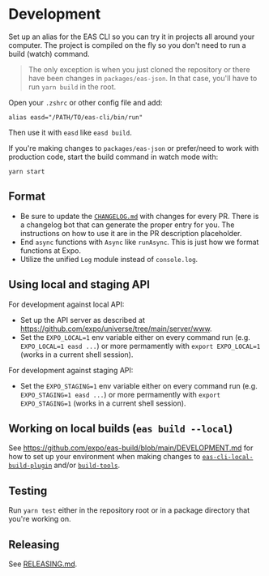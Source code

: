 # Development

Set up an alias for the EAS CLI so you can try it in projects all around your computer. The project is compiled on the fly so you don't need to run a build (watch) command.

> The only exception is when you just cloned the repository or there have been changes in `packages/eas-json`. In that case, you'll have to run `yarn build` in the root.

Open your `.zshrc` or other config file and add:

```
alias easd="/PATH/TO/eas-cli/bin/run"
```

Then use it with `easd` like `easd build`.

If you're making changes to `packages/eas-json` or prefer/need to work with production code, start the build command in watch mode with:

```
yarn start
```

## Format

- Be sure to update the [`CHANGELOG.md`](./CHANGELOG.md) with changes for every PR. There is a changelog bot that can generate the proper entry for you. The instructions on how to use it are in the PR description placeholder.
- End `async` functions with `Async` like `runAsync`. This is just how we format functions at Expo.
- Utilize the unified `Log` module instead of `console.log`.

## Using local and staging API

For development against local API:

- Set up the API server as described at https://github.com/expo/universe/tree/main/server/www.
- Set the `EXPO_LOCAL=1` env variable either on every command run (e.g. `EXPO_LOCAL=1 easd ...`) or more permamently with `export EXPO_LOCAL=1` (works in a current shell session).

For development against staging API:

- Set the `EXPO_STAGING=1` env variable either on every command run (e.g. `EXPO_STAGING=1 easd ...`) or more permamently with `export EXPO_STAGING=1` (works in a current shell session).

## Working on local builds (`eas build --local`)

See https://github.com/expo/eas-build/blob/main/DEVELOPMENT.md for how to set up your environment when making changes to [`eas-cli-local-build-plugin`](https://github.com/expo/eas-build/tree/main/packages/local-build-plugin) and/or [`build-tools`](https://github.com/expo/eas-build/tree/main/packages/build-tools).

## Testing

Run `yarn test` either in the repository root or in a package directory that you're working on.

## Releasing

See [RELEASING.md](./RELEASING.md).
